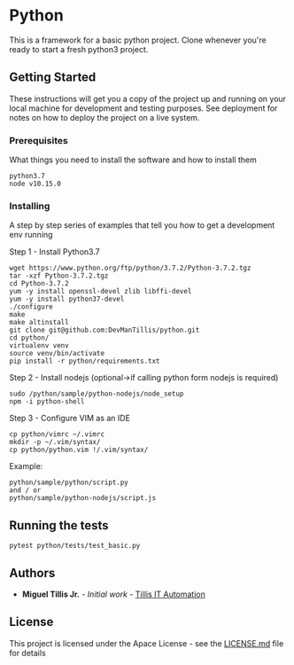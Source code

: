 # Python

This is a framework for a basic python project. Clone  whenever you're ready to start a fresh python3 project.

## Getting Started

These instructions will get you a copy of the project up and running on your local machine for development and testing purposes. See deployment for notes on how to deploy the project on a live system.

### Prerequisites

What things you need to install the software and how to install them

```
python3.7
node v10.15.0
```

### Installing

A step by step series of examples that tell you how to get a development env running

Step 1 - Install Python3.7
```
wget https://www.python.org/ftp/python/3.7.2/Python-3.7.2.tgz
tar -xzf Python-3.7.2.tgz
cd Python-3.7.2
yum -y install openssl-devel zlib libffi-devel
yum -y install python37-devel
./configure
make
make altinstall
git clone git@github.com:DevManTillis/python.git 
cd python/
virtualenv venv
source venv/bin/activate
pip install -r python/requirements.txt
```

Step 2 - Install nodejs (optional->if calling python form nodejs is required)
```
sudo /python/sample/python-nodejs/node_setup
npm -i python-shell
```

Step 3 - Configure VIM as an IDE
```
cp python/vimrc ~/.vimrc
mkdir -p ~/.vim/syntax/
cp python/python.vim !/.vim/syntax/
```

Example:
```
python/sample/python/script.py
and / or
python/sample/python-nodejs/script.js
```

## Running the tests
```
pytest python/tests/test_basic.py
```

## Authors

* **Miguel Tillis Jr.** - *Initial work* - [Tillis IT Automation](https://tillisautomation.com)

## License

This project is licensed under the Apace License - see the [LICENSE.md](LICENSE.md) file for details
